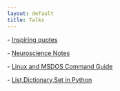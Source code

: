 ```yaml
---
layout: default
title: Talks
---
```

<!-- <a href="notes/ns/">Neuroscience</a> -->

<!-- <a href="notes/vis/">Visualization</a> -->

<!-- <h4 style="margin:0 10px 0;"></h4> -->


<!-- - [Neuroscine Notes](/notes/ns)
- [Data Visualization Codes in Python](/notes/vis.html)
- [Python Notes](/notes/python) -->


<p class="large-text">
  - <a href="/notes/quotes">Inspiring quotes</a>
</p>

<p class="large-text">
  - <a href="/notes/ns">Neuroscience Notes</a>
</p>

<p class="large-text">
  - <a href="/notes/ns">Linux and MSDOS Command Guide </a>
</p> 

<p class="large-text">
  - <a href="/notes/python">List,Dictionary,Set in Python </a>
</p> 

<!-- <p class="large-text">
  - <a href="/notes/vis.html">Data Visualization Codes in Python</a>
</p> -->

